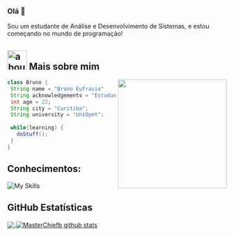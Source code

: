 ### Olá 👋

Sou um estudante de Análise e Desenvolvimento de Sistemas, e estou começando no mundo de programação!

## <img width="45" alt="about" src="https://raw.github.com/elizarov/elizarov/master/about.png"> Mais sobre mim

<img align="right" width="250" src="https://i2.wp.com/allhtaccess.info/wp-content/uploads/2018/03/programming.gif?fit=1281%2C716&ssl=1" />

```java
class Bruno {
 String name = "Bruno Eufrasio"
 String acknowledgements = "Estudante"
 int age = 22;
 String city = "Curitiba";
 String university = "UniOpet";
 
 while(learning) {
   doStuff();
 }
}
```

## **Conhecimentos:**  
![My Skills](https://skillicons.dev/icons?i=ps,vscode)

## **GitHub Estatísticas**

<a href="https://github.com/MasterChiefb">
  <img align="center" src="https://github-readme-stats.vercel.app/api/top-langs/?username=MasterChiefb&theme=dracula&hide_langs_below=1" />
</a>

<a href="https://github.com/MasterChiefb">
 <img align="center" src="https://github-readme-stats.vercel.app/api?username=MasterChiefb&show_icons=true&theme=dracula&line_height=27" alt="MasterChiefb github stats"/>
</a>
<br>




